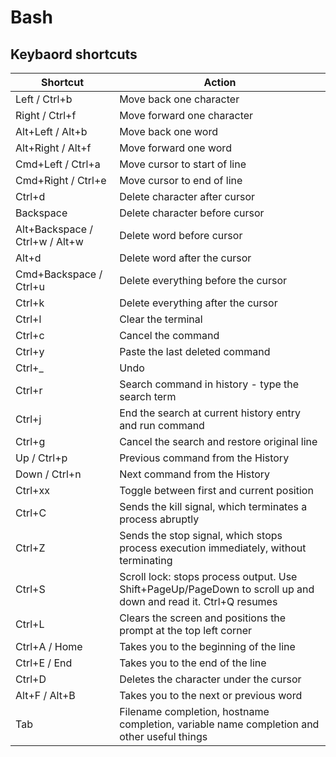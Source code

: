 # Bash
## Keybaord shortcuts
| Shortcut | Action |
| --- | --- |
| Left / Ctrl+b | Move back one character |
| Right / Ctrl+f | Move forward one character |
| Alt+Left / Alt+b | Move back one word |
| Alt+Right / Alt+f | Move forward one word |
| Cmd+Left / Ctrl+a | Move cursor to start of line |
| Cmd+Right / Ctrl+e | Move cursor to end of line |
| Ctrl+d | Delete character after cursor |
| Backspace | Delete character before cursor |
| Alt+Backspace / Ctrl+w / Alt+w | Delete word before cursor |
| Alt+d | Delete word after the cursor |
| Cmd+Backspace / Ctrl+u | Delete everything before the cursor |
| Ctrl+k | Delete everything after the cursor |
| Ctrl+l | Clear the terminal |
| Ctrl+c | Cancel the command |
| Ctrl+y | Paste the last deleted command |
| Ctrl+_ | Undo |
| Ctrl+r | Search command in history - type the search term |
| Ctrl+j | End the search at current history entry and run command |
| Ctrl+g | Cancel the search and restore original line |
| Up / Ctrl+p | Previous command from the History |
| Down / Ctrl+n | Next command from the History |
| Ctrl+xx | Toggle between first and current position |
| Ctrl+C | Sends the kill signal, which terminates a process abruptly |
| Ctrl+Z | Sends the stop signal, which stops process execution immediately, without terminating |
| Ctrl+S | Scroll lock: stops process output. Use Shift+PageUp/PageDown to scroll up and down and read it. Ctrl+Q resumes |
| Ctrl+L | Clears the screen and positions the prompt at the top left corner |
| Ctrl+A / Home | Takes you to the beginning of the line |
| Ctrl+E / End | Takes you to the end of the line |
| Ctrl+D | Deletes the character under the cursor |
| Alt+F / Alt+B | Takes you to the next or previous word |
| Tab | Filename completion, hostname completion, variable name completion and other useful things |
